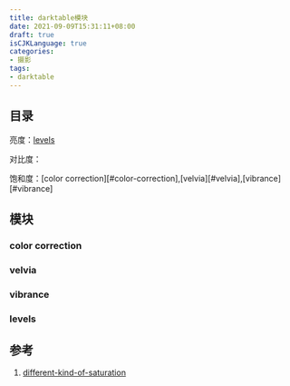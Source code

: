 ```yaml
---
title: darktable模块
date: 2021-09-09T15:31:11+08:00
draft: true
isCJKLanguage: true
categories:
- 摄影
tags:
- darktable
---
```







## 目录

亮度：[levels](#levels)

对比度：

饱和度：[color correction][#color-correction],[velvia][#velvia],[vibrance][#vibrance]





## 模块

### color correction



### velvia



### vibrance



### levels



## 参考

1. [different-kind-of-saturation](https://www.darktable.org/2011/10/different-kind-of-saturation/)